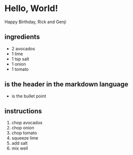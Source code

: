 # Hello, World!
Happy Birthday, Rick and Genji
## ingredients

* 2 avocados
* 1 lime
* 1 tsp salt
* 1 onion 
* 1 tomato

## is the header in the markdown language
* is the bullet point

## instructions
1. chop avocados
2. chop onion
2. chop tomato
3. squeeze lime
4. add salt
5. mix well

